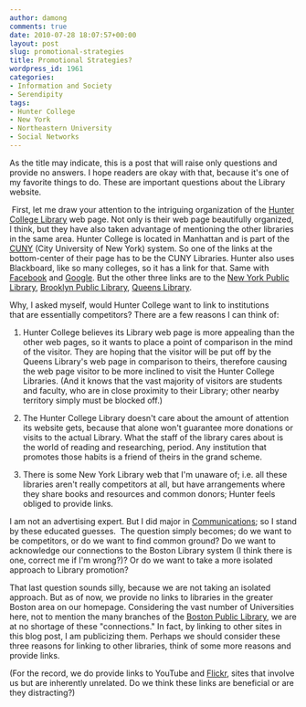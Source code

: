 ```yaml
---
author: damong
comments: true
date: 2010-07-28 18:07:57+00:00
layout: post
slug: promotional-strategies
title: Promotional Strategies?
wordpress_id: 1961
categories:
- Information and Society
- Serendipity
tags:
- Hunter College
- New York
- Northeastern University
- Social Networks
---
```


As the title may indicate, this is a post that will raise only questions and provide no answers. I hope readers are okay with that, because it's one of my favorite things to do. These are important questions about the Library website.

 First, let me draw your attention to the intriguing organization of the [Hunter College Library](http://library.hunter.cuny.edu/) web page. Not only is their web page beautifully organized, I think, but they have also taken advantage of mentioning the other libraries in the same area. Hunter College is located in Manhattan and is part of the [CUNY](http://www.cuny.edu/index.html) (City University of New York) system. So one of the links at the bottom-center of their page has to be the CUNY Libraries. Hunter also uses Blackboard, like so many colleges, so it has a link for that. Same with [Facebook](http://www.facebook.com) and [Google](http://www.google.com). But the other three links are to the [New York Public Library](http://www.nypl.org/), [Brooklyn Public Library](http://www.brooklynpubliclibrary.org/), [Queens Library](http://www.queenslibrary.org/).

Why, I asked myself, would Hunter College want to link to institutions that are essentially competitors? There are a few reasons I can think of:

1. Hunter College believes its Library web page is more appealing than the other web pages, so it wants to place a point of comparison in the mind of the visitor. They are hoping that the visitor will be put off by the Queens Library's web page in comparison to theirs, therefore causing the web page visitor to be more inclined to visit the Hunter College Libraries. (And it knows that the vast majority of visitors are students and faculty, who are in close proximity to their Library; other nearby territory simply must be blocked off.)

2. The Hunter College Library doesn't care about the amount of attention its website gets, because that alone won't guarantee more donations or visits to the actual Library. What the staff of the library cares about is the world of reading and researching, period. Any institution that promotes those habits is a friend of theirs in the grand scheme.

3. There is some New York Library web that I'm unaware of; i.e. all these libraries aren't really competitors at all, but have arrangements where they share books and resources and common donors; Hunter feels obliged to provide links.

I am not an advertising expert. But I did major in [Communications](http://en.wikipedia.org/wiki/Communication); so I stand by these educated guesses.  The question simply becomes; do we want to be competitors, or do we want to find common ground? Do we want to acknowledge our connections to the Boston Library system (I think there is one, correct me if I'm wrong?)? Or do we want to take a more isolated approach to Library promotion?

That last question sounds silly, because we are not taking an isolated approach. But as of now, we provide no links to libraries in the greater Boston area on our homepage. Considering the vast number of Universities here, not to mention the many branches of the [Boston Public Library](http://www.bpl.org), we are at no shortage of these "connections." In fact, by linking to other sites in this blog post, I am publicizing them. Perhaps we should consider these three reasons for linking to other libraries, think of some more reasons and provide links.

(For the record, we do provide links to YouTube and [Flickr](http://www.flickr.com), sites that involve us but are inherently unrelated. Do we think these links are beneficial or are they distracting?)
